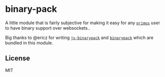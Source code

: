 
# binary-pack

A little module that is fairly subjective for making it easy for any [`primus`][primus]
user to have binary support over websockets..

Big thanks to @ericz for writing [`js-binarypack`][js-binarypack] and
[`binarypack`][binarypack] which are bundled in this module.

[js-binarypack]: https://github.com/binaryjs/js-binarypack
[binarypack]: https://github.com/binaryjs/node-binarypack
[primus]: https://github.com/3rd-Eden/primus

## License

MIT
